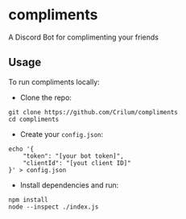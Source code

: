 # compliments
A Discord Bot for complimenting your friends

## Usage

To run compliments locally:
- Clone the repo:
```
git clone https://github.com/Crilum/compliments
cd compliments
```
- Create your `config.json`:
```
echo '{
    "token": "[your bot token]",
    "clientId": "[yout client ID]"
}' > config.json
```

- Install dependencies and run:
```
npm install
node --inspect ./index.js
```
